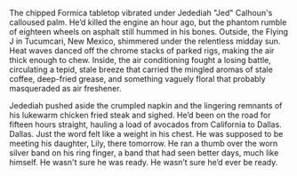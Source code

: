 The chipped Formica tabletop vibrated under Jedediah "Jed" Calhoun's calloused palm. He’d killed the engine an hour ago, but the phantom rumble of eighteen wheels on asphalt still hummed in his bones. Outside, the Flying J in Tucumcari, New Mexico, shimmered under the relentless midday sun. Heat waves danced off the chrome stacks of parked rigs, making the air thick enough to chew. Inside, the air conditioning fought a losing battle, circulating a tepid, stale breeze that carried the mingled aromas of stale coffee, deep-fried grease, and something vaguely floral that probably masqueraded as air freshener.

Jedediah pushed aside the crumpled napkin and the lingering remnants of his lukewarm chicken fried steak and sighed. He’d been on the road for fifteen hours straight, hauling a load of avocados from California to Dallas. Dallas. Just the word felt like a weight in his chest. He was supposed to be meeting his daughter, Lily, there tomorrow. He ran a thumb over the worn silver band on his ring finger, a band that had seen better days, much like himself. He wasn't sure he was ready. He wasn’t sure he’d ever be ready.
